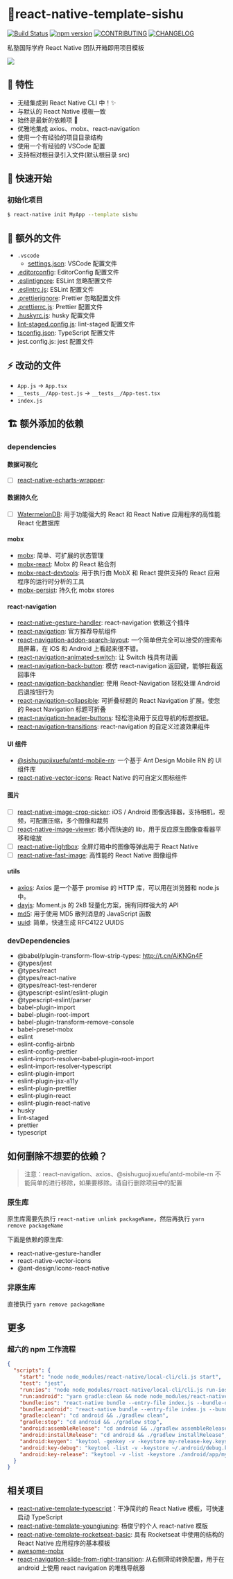 # 🎨react-native-template-sishu

[![Build Status](https://travis-ci.org/sishuguojixuefu/react-native-template-sishu.svg?branch=master)](https://travis-ci.org/sishuguojixuefu/react-native-template-sishu)
[![npm version](https://badge.fury.io/js/react-native-template-sishu.svg)](https://badge.fury.io/js/react-native-template-sishu)
[![CONTRIBUTING](https://img.shields.io/badge/PRs-welcome-brightgreen.svg)](./CONTRIBUTING.md)
[![CHANGELOG](https://img.shields.io/static/v1.svg?label=CHANGELOG&message=Look&color=success)](./CHANGELOG.md)

私塾国际学府 React Native 团队开箱即用项目模板

![](https://i.loli.net/2019/05/27/5ceb5d0f6ca1c75070.png)

## 🎉 特性

- 无缝集成到 React Native CLI 中！✨
- 与默认的 React Native 模板一致
- 始终是最新的依赖项 🙌
- 优雅地集成 axios、mobx、react-navigation
- 使用一个有经验的项目目录结构
- 使用一个有经验的 VSCode 配置
- 支持相对根目录引入文件(默认根目录 src)

## 🚀 快速开始

### 初始化项目

```sh
$ react-native init MyApp --template sishu
```

## 📄 额外的文件

- `.vscode`
  - [settings.json](http://t.cn/RrW80SM): VSCode 配置文件
- [.editorconfig](http://t.cn/EIManp7): EditorConfig 配置文件
- [.eslintignore](http://t.cn/AiKfQ2lw): ESLint 忽略配置文件
- [.eslintrc.js](http://t.cn/R1frsCU): ESLint 配置文件
- [.prettierignore](http://t.cn/AiKfH938): Prettier 忽略配置文件
- [.prettierrc.js](http://t.cn/RB0SYNU): Prettier 配置文件
- [.huskyrc.js](http://t.cn/AiKfHhpj): husky 配置文件
- [lint-staged.config.js](http://t.cn/AiKfTuw1): lint-staged 配置文件
- [tsconfig.json](http://t.cn/RgGMOQ7): TypeScript 配置文件
- jest.config.js: jest 配置文件

## ⚡️ 改动的文件

- `App.js` -> `App.tsx`
- `__tests__/App-test.js` -> `__tests__/App-test.tsx`
- `index.js`

## 🏗 额外添加的依赖

### dependencies

#### 数据可视化

- [ ] [react-native-echarts-wrapper](http://t.cn/E9VgJEU):

#### 数据持久化

- [ ] [WatermelonDB](http://t.cn/RsoPVsb): 用于功能强大的 React 和 React Native 应用程序的高性能 React 化数据库

#### mobx

- [mobx](http://t.cn/R3Kne8l): 简单、可扩展的状态管理
- [mobx-react](http://t.cn/R5cHJQf): Mobx 的 React 粘合剂
- [mobx-react-devtools](http://t.cn/RGnCdNB): 用于执行由 MobX 和 React 提供支持的 React 应用程序的运行时分析的工具
- [mobx-persist](http://t.cn/AiKIRSjX): 持久化 mobx stores

#### react-navigation

- [react-native-gesture-handler](http://t.cn/AiKMLWNy): react-navigation 依赖这个插件
- [react-navigation](http://t.cn/RBfba1a): 官方推荐导航组件
- [react-navigation-addon-search-layout](http://t.cn/AiKMi8Ux): 一个简单但完全可以接受的搜索布局屏幕，在 iOS 和 Android 上看起来很不错。
- [react-navigation-animated-switch](http://t.cn/AiKMiajA): 让 Switch 栈具有动画
- [react-navigation-back-button](http://t.cn/E9DntJc): 模仿 react-navigation 返回键，能够拦截返回事件
- [react-navigation-backhandler](http://t.cn/RkCpfeP): 使用 React-Navigation 轻松处理 Android 后退按钮行为
- [react-navigation-collapsible](http://t.cn/E9D8NTs): 可折叠标题的 React Navigation 扩展。使您的 React Navigation 标题可折叠
- [react-navigation-header-buttons](http://t.cn/R1LoGK6): 轻松渲染用于反应导航的标题按钮。
- [react-navigation-transitions](http://t.cn/E9DR3R7): react-navigation 的自定义过渡效果组件

#### UI 组件

- [@sishuguojixuefu/antd-mobile-rn](http://t.cn/AiKJmVe2): 一个基于 Ant Design Mobile RN 的 UI 组件库
- [react-native-vector-icons](http://t.cn/R2J6QcS): React Native 的可自定义图标组件

#### 图片

- [ ] [react-native-image-crop-picker](http://t.cn/RcqvN9z): iOS / Android 图像选择器，支持相机，视频，可配置压缩，多个图像和裁剪
- [ ] [react-native-image-viewer](http://t.cn/RsjOuLE): 微小而快速的 lib，用于反应原生图像查看器平移和缩放
- [ ] [react-native-lightbox](http://t.cn/RyfvWiQ): 全屏灯箱中的图像等弹出用于 React Native
- [ ] [react-native-fast-image](http://t.cn/RsjRZzg): 高性能的 React Native 图像组件

#### utils

- [axios](http://t.cn/ROfXFuj): Axios 是一个基于 promise 的 HTTP 库，可以用在浏览器和 node.js 中。
- [dayjs](http://t.cn/Ei0icT0): Moment.js 的 2kB 轻量化方案，拥有同样强大的 API
- [md5](http://t.cn/RAG3xcN): 用于使用 MD5 散列消息的 JavaScript 函数
- [uuid](http://t.cn/RarS3SE): 简单，快速生成 RFC4122 UUIDS

### devDependencies

- @babel/plugin-transform-flow-strip-types: http://t.cn/AiKNGn4F
- @types/jest
- @types/react
- @types/react-native
- @types/react-test-renderer
- @typescript-eslint/eslint-plugin
- @typescript-eslint/parser
- babel-plugin-import
- babel-plugin-root-import
- babel-plugin-transform-remove-console
- babel-preset-mobx
- eslint
- eslint-config-airbnb
- eslint-config-prettier
- eslint-import-resolver-babel-plugin-root-import
- eslint-import-resolver-typescript
- eslint-plugin-import
- eslint-plugin-jsx-a11y
- eslint-plugin-prettier
- eslint-plugin-react
- eslint-plugin-react-native
- husky
- lint-staged
- prettier
- typescript

## 如何删除不想要的依赖？

> 注意：react-navigation、axios、@sishuguojixuefu/antd-mobile-rn 不能简单的进行移除，如果要移除。请自行删除项目中的配置

### 原生库

原生库需要先执行 `react-native unlink packageName`，然后再执行 `yarn remove packageName`

下面是依赖的原生库:

- react-native-gesture-handler
- react-native-vector-icons
- @ant-design/icons-react-native

### 非原生库

直接执行 `yarn remove packageName`

## 更多

### 超六的 npm 工作流程

```json
{
  "scripts": {
    "start": "node node_modules/react-native/local-cli/cli.js start",
    "test": "jest",
    "run:ios": "node node_modules/react-native/local-cli/cli.js run-ios",
    "run:android": "yarn gradle:clean && node node_modules/react-native/local-cli/cli.js run-android",
    "bundle:ios": "react-native bundle --entry-file index.js --bundle-output ./ios/index.ios.bundle --platform ios --dev false --assets-dest ./ios --sourcemap-output ./ios/index.ios.bundle.map",
    "bundle:android": "react-native bundle --entry-file index.js --bundle-output ./android/app/src/main/assets/index.android.bundle --platform android --dev false --assets-dest ./android/app/src/main/res --sourcemap-output ./android/app/src/main/assets/index.android.bundle.map",
    "gradle:clean": "cd android && ./gradlew clean",
    "gradle:stop": "cd android && ./gradlew stop",
    "android:assembleRelease": "cd android && ./gradlew assembleRelease",
    "android:installRelease": "cd android && ./gradlew installRelease",
    "android:keygen": "keytool -genkey -v -keystore my-release-key.keystore -alias my-key-alias -keyalg RSA -keysize 2048 -validity 36500",
    "android:key-debug": "keytool -list -v -keystore ~/.android/debug.keystore",
    "android:key-release": "keytool -v -list -keystore ./android/app/my-release-key.keystore"
  }
}
```

## 相关项目

- [react-native-template-typescript](http://t.cn/R1u8olx)：干净简约的 React Native 模板，可快速启动 TypeScript
- [react-native-template-youngjuning](http://t.cn/ECLfOA5): 杨俊宁的个人 react-native 模版
- [react-native-template-rocketseat-basic](http://t.cn/AiKIMyxQ): 具有 Rocketseat 中使用的结构的 React Native 应用程序的基本模板
- [awesome-mobx](https://github.com/mobxjs/awesome-mobx)
- [react-navigation-slide-from-right-transition](http://t.cn/RsjwjbZ): 从右侧滑动转换配置，用于在 android 上使用 react navigation 的堆栈导航器

```

```
